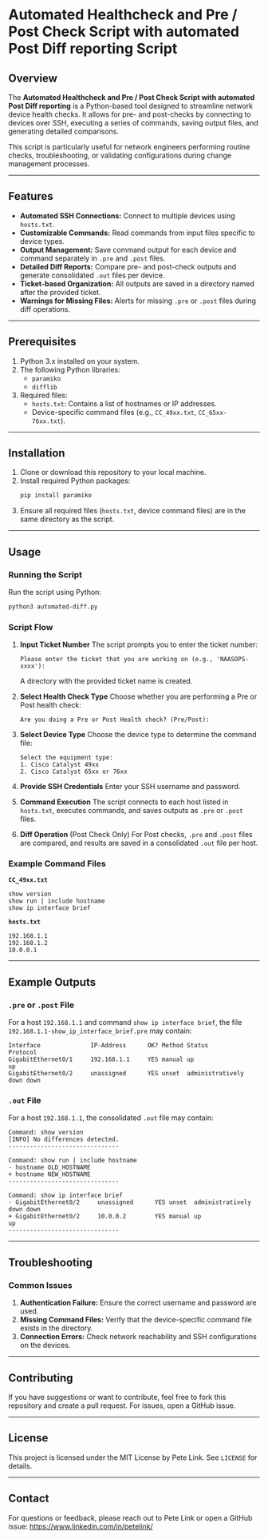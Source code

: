 # Automated Healthcheck and Pre / Post Check Script with automated Post Diff reporting Script

## Overview
The **Automated Healthcheck and Pre / Post Check Script with automated Post Diff reporting** is a Python-based tool designed to streamline network device health checks. It allows for pre- and post-checks by connecting to devices over SSH, executing a series of commands, saving output files, and generating detailed comparisons.

This script is particularly useful for network engineers performing routine checks, troubleshooting, or validating configurations during change management processes.

---

## Features
- **Automated SSH Connections:** Connect to multiple devices using `hosts.txt`.
- **Customizable Commands:** Read commands from input files specific to device types.
- **Output Management:** Save command output for each device and command separately in `.pre` and `.post` files.
- **Detailed Diff Reports:** Compare pre- and post-check outputs and generate consolidated `.out` files per device.
- **Ticket-based Organization:** All outputs are saved in a directory named after the provided ticket.
- **Warnings for Missing Files:** Alerts for missing `.pre` or `.post` files during diff operations.

---

## Prerequisites
1. Python 3.x installed on your system.
2. The following Python libraries:
   - `paramiko`
   - `difflib`
3. Required files:
   - `hosts.txt`: Contains a list of hostnames or IP addresses.
   - Device-specific command files (e.g., `CC_49xx.txt`, `CC_65xx-76xx.txt`).

---

## Installation
1. Clone or download this repository to your local machine.
2. Install required Python packages:
   ```bash
   pip install paramiko
   ```
3. Ensure all required files (`hosts.txt`, device command files) are in the same directory as the script.

---

## Usage
### Running the Script
Run the script using Python:
```bash
python3 automated-diff.py
```

### Script Flow
1. **Input Ticket Number**
   The script prompts you to enter the ticket number:
   ```
   Please enter the ticket that you are working on (e.g., 'NAASOPS-xxxx'):
   ```
   A directory with the provided ticket name is created.

2. **Select Health Check Type**
   Choose whether you are performing a Pre or Post health check:
   ```
   Are you doing a Pre or Post Health check? (Pre/Post):
   ```

3. **Select Device Type**
   Choose the device type to determine the command file:
   ```
   Select the equipment type:
   1. Cisco Catalyst 49xx
   2. Cisco Catalyst 65xx or 76xx
   ```

4. **Provide SSH Credentials**
   Enter your SSH username and password.

5. **Command Execution**
   The script connects to each host listed in `hosts.txt`, executes commands, and saves outputs as `.pre` or `.post` files.

6. **Diff Operation** (Post Check Only)
   For Post checks, `.pre` and `.post` files are compared, and results are saved in a consolidated `.out` file per host.

### Example Command Files
**`CC_49xx.txt`**
```
show version
show run | include hostname
show ip interface brief
```

**`hosts.txt`**
```
192.168.1.1
192.168.1.2
10.0.0.1
```

---

## Example Outputs
### `.pre` or `.post` File
For a host `192.168.1.1` and command `show ip interface brief`, the file `192.168.1.1-show_ip_interface_brief.pre` may contain:
```
Interface              IP-Address      OK? Method Status                Protocol
GigabitEthernet0/1     192.168.1.1     YES manual up                    up
GigabitEthernet0/2     unassigned      YES unset  administratively down down
```

### `.out` File
For a host `192.168.1.1`, the consolidated `.out` file may contain:
```
Command: show version
[INFO] No differences detected.
-------------------------------

Command: show run | include hostname
- hostname OLD_HOSTNAME
+ hostname NEW_HOSTNAME
-------------------------------

Command: show ip interface brief
- GigabitEthernet0/2     unassigned      YES unset  administratively down down
+ GigabitEthernet0/2     10.0.0.2        YES manual up                    up
-------------------------------
```

---

## Troubleshooting
### Common Issues
1. **Authentication Failure:**
   Ensure the correct username and password are used.
2. **Missing Command Files:**
   Verify that the device-specific command file exists in the directory.
3. **Connection Errors:**
   Check network reachability and SSH configurations on the devices.

---

## Contributing
If you have suggestions or want to contribute, feel free to fork this repository and create a pull request. For issues, open a GitHub issue.

---

## License
This project is licensed under the MIT License by Pete Link. See `LICENSE` for details.

---

## Contact
For questions or feedback, please reach out to Pete Link or open a GitHub issue:  https://www.linkedin.com/in/petelink/